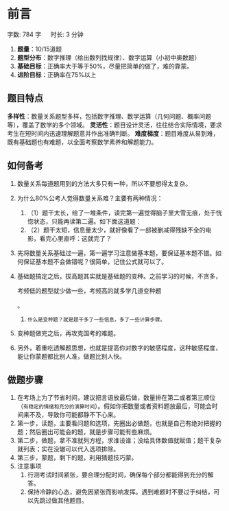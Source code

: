 # 前言[](https://sakib.local/数量关系/数量说明.html#前言)

 字数: 784 字   时长: 3 分钟

1. **题量**：10/15道题
2. **题型分布**：数字推理（给出数列找规律）、数字运算（小初中奥数题）
3. **基础目标**：正确率大于等于50%，尽量把简单的做了，难的靠蒙。
4. **进阶目标**：正确率在75%以上

## 题目特点[](https://sakib.local/数量关系/数量说明.html#题目特点)

**多样性**：数量关系题型多样，包括数字推理、数学运算（几何问题、概率问题等），覆盖了数学的多个领域。
**灵活性**：题目设计灵活，往往结合实际情境，要求考生在短时间内迅速理解题意并作出准确判断。
**难度梯度**：题目难度从易到难，既有基础题也有难题，以全面考察数学素养和解题能力。

## 如何备考[](https://sakib.local/数量关系/数量说明.html#如何备考)

1. 数量关系每道题用到的方法大多只有一种，所以不要想得太复杂。

2. 为什么80%公考人觉得数量关系难？主要有两种情况：

   1. （1）题干太长，给了一堆条件，读完第一遍觉得脑子里大雪无痕，处于恍惚状态，只能再读第二遍。如下面这道题：
   2. （2）题干太短，信息量太少，就好像看了一部被删减得残缺不全的电影，看完心里直呼：这就完了？

3. 先将数量关系基础过一遍，第一遍学习注意做基本题，要保证基本题不错。如何保证基本题不会做错呢？很简单，记住公式就可以了。

4. 基础题搞定之后，拔高题其实就是基础题的变种。之前学习的时候，不贪多，

   考频低的题型就少做一些，考频高的就多学几道变种题

   。

   1. `什么是变种题？就是题干多了一些信息，多了一些计算步骤。`

5. 变种题做完之后，再攻克国考的难题。

6. 另外，着重吃透解题思想，也就是提高你对数字的敏感程度，这种敏感程度，能让你蒙题都比别人准，做题比别人快。

## 做题步骤[](https://sakib.local/数量关系/数量说明.html#做题步骤)

1. 在考场上为了节省时间，建议把言语放最后做，数量排在第二或者第三顺位（`有稳定的情绪和充分的演算时间`）。假如你把数量或者资料题放最后，可能会时间来不及，导致你可能都静不下心来。
2. 第一步，读题，主要看问题和选项，先圈出必做题，也就是自己有绝对把握的题；然后圈出可能会的题，就是步骤可能有些麻烦。
3. 第二步，做题，拿不准就列方程，求谁设谁；没给具体数值就赋值；题干复杂就列表；实在没辙可以代入选项排除。
4. 第三步，蒙题，剩下的题，利用猜题技巧蒙。
5. 注意事项
   1. 行测考试时间紧张，要合理分配时间，确保每个部分都能得到充分的解答。
   2. 保持冷静的心态，避免因紧张而影响发挥。遇到难题时不要过于纠结，可以先跳过做其他题目。



